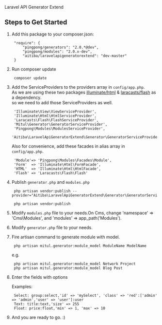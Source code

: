 Laravel API Generator Extend

Steps to Get Started
---------------------

1. Add this package to your composer.json:
  
        "require": {
            "pingpong/generators": "2.0.*@dev",
            "pingpong/modules": "2.0.x-dev",
            "aitiba/laravelapigeneratorextend": "dev-master"
        }
  
2. Run composer update

        composer update
    
3. Add the ServiceProviders to the providers array in ```config/app.php```.<br>
   As we are using these two packages [illuminate/html](https://github.com/illuminate/html) & [laracasts/flash](https://github.com/laracasts/flash) as a dependency.<br>
   so we need to add those ServiceProviders as well.

        'Illuminate\View\ViewServiceProvider',
        'Illuminate\Html\HtmlServiceProvider',
        'Laracasts\Flash\FlashServiceProvider',
        'Mitul\Generator\GeneratorServiceProvider',
        'Pingpong\Modules\ModulesServiceProvider',
        'Aitiba\LaravelApiGeneratorExtend\Generator\GeneratorServiceProvider',

   Also for convenience, add these facades in alias array in ```config/app.php```.

        'Module'=> 'Pingpong\Modules\Facades\Module',
        'Form'  => 'Illuminate\Html\FormFacade',
        'HTML'  => 'Illuminate\Html\HtmlFacade',
        'Flash' => 'Laracasts\Flash\Flash'

4. Publish ```generator.php``` and ```modules.php```

        php artisan vendor:publish --provider="Aitiba\LaravelApiGeneratorExtend\Generator\GeneratorServiceProvider"

        php artisan vendor:publish

5. Modify ```modules.php``` file to your needs.On Cms, change 'namespace' => 'Cms\Modules', and 'modules' => app_path('Modules').

6. Modify ```generator.php``` file to your needs.

7. Fire artisan command to generate module with model.

        php artisan mitul.generator:module_model ModuleName ModelName
        
    e.g.
    
        php artisan mitul.generator:module_model Network Project
        php artisan mitul.generator:module_model Blog Post
 
8. Enter the fields with options<br>

    Examples:
        
        Select: group:select,'id' => 'mySelect', 'class' => 'red':['admin' => 'admin','user' => 'user']:user
        Text: title:text,'size' => 255
        Float: price:float,'min' => 1, 'max' => 10

9. And you are ready to go. :)